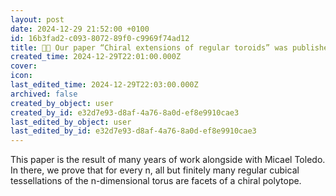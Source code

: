 ```yaml
---
layout: post
date: 2024-12-29 21:52:00 +0100
id: 16b3fad2-c093-8072-89f0-c9969f74ad12
title: 🍾🍾 Our paper “Chiral extensions of regular toroids” was published.
created_time: 2024-12-29T22:01:00.000Z
cover: 
icon: 
last_edited_time: 2024-12-29T22:03:00.000Z
archived: false
created_by_object: user
created_by_id: e32d7e93-d8af-4a76-8a0d-ef8e9910cae3
last_edited_by_object: user
last_edited_by_id: e32d7e93-d8af-4a76-8a0d-ef8e9910cae3
---
```


This paper is the result of many years of work alongside with Micael Toledo. In there, we prove that for every n, all but finitely many regular cubical tessellations  of the n-dimensional torus are facets of a chiral polytope.


